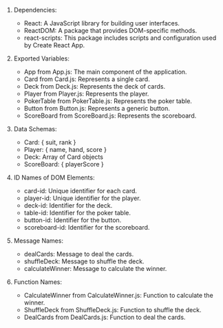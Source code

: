 1. Dependencies: 
   - React: A JavaScript library for building user interfaces.
   - ReactDOM: A package that provides DOM-specific methods.
   - react-scripts: This package includes scripts and configuration used by Create React App.

2. Exported Variables:
   - App from App.js: The main component of the application.
   - Card from Card.js: Represents a single card.
   - Deck from Deck.js: Represents the deck of cards.
   - Player from Player.js: Represents the player.
   - PokerTable from PokerTable.js: Represents the poker table.
   - Button from Button.js: Represents a generic button.
   - ScoreBoard from ScoreBoard.js: Represents the scoreboard.

3. Data Schemas:
   - Card: { suit, rank }
   - Player: { name, hand, score }
   - Deck: Array of Card objects
   - ScoreBoard: { playerScore }

4. ID Names of DOM Elements:
   - card-id: Unique identifier for each card.
   - player-id: Unique identifier for the player.
   - deck-id: Identifier for the deck.
   - table-id: Identifier for the poker table.
   - button-id: Identifier for the button.
   - scoreboard-id: Identifier for the scoreboard.

5. Message Names:
   - dealCards: Message to deal the cards.
   - shuffleDeck: Message to shuffle the deck.
   - calculateWinner: Message to calculate the winner.

6. Function Names:
   - CalculateWinner from CalculateWinner.js: Function to calculate the winner.
   - ShuffleDeck from ShuffleDeck.js: Function to shuffle the deck.
   - DealCards from DealCards.js: Function to deal the cards.